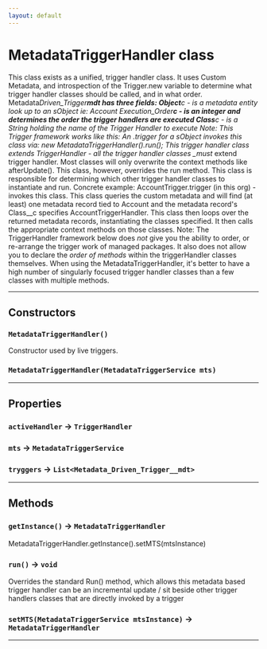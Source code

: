 ```yaml
---
layout: default
---
```


# MetadataTriggerHandler class

This class exists as a unified, trigger handler class. It uses Custom Metadata, and introspection of the Trigger.new variable to determine what trigger handler classes should be called, and in what order. Metadata*Driven_Trigger**mdt has three fields: Object**c - is a metadata entity look up to an sObject ie: Account Execution_Order**c - is an integer and determines the order the trigger handlers are executed Class**c - is a String holding the name of the Trigger Handler to execute Note: This Trigger framework works like this: An .trigger for a sObject invokes this class via: new MetadataTriggerHandler().run(); This trigger handler class extends TriggerHandler - all the trigger handler classes \_must* extend trigger handler. Most classes will only overwrite the context methods like afterUpdate(). This class, however, overrides the run method. This class is responsible for determining which other trigger handler classes to instantiate and run. Concrete example: AccountTrigger.trigger (in this org) - invokes this class. This class queries the custom metadata and will find (at least) one metadata record tied to Account and the metadata record&apos;s Class\_\_c specifies AccountTriggerHandler. This class then loops over the returned metadata records, instantiating the classes specified. It then calls the appropriate context methods on those classes. Note: The TriggerHandler framework below does _not_ give you the ability to order, or re-arrange the trigger work of managed packages. It also does not allow you to declare the _order of methods_ within the triggerHandler classes themselves. When using the MetadataTriggerHandler, it&apos;s better to have a high number of singularly focused trigger handler classes than a few classes with multiple methods.

---

## Constructors

### `MetadataTriggerHandler()`

Constructor used by live triggers.

### `MetadataTriggerHandler(MetadataTriggerService mts)`

---

## Properties

### `activeHandler` → `TriggerHandler`

### `mts` → `MetadataTriggerService`

### `tryggers` → `List<Metadata_Driven_Trigger__mdt>`

---

## Methods

### `getInstance()` → `MetadataTriggerHandler`

MetadataTriggerHandler.getInstance().setMTS(mtsInstance)

### `run()` → `void`

Overrides the standard Run() method, which allows this metadata based trigger handler can be an incremental update / sit beside other trigger handlers classes that are directly invoked by a trigger

### `setMTS(MetadataTriggerService mtsInstance)` → `MetadataTriggerHandler`

---
